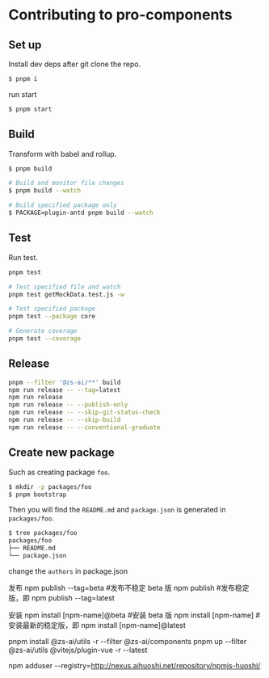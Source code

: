 # Contributing to pro-components

## Set up

Install dev deps after git clone the repo.

```bash
$ pnpm i
```

run start

```bash
$ pnpm start
```

## Build

Transform with babel and rollup.

```bash
$ pnpm build

# Build and monitor file changes
$ pnpm build --watch

# Build specified package only
$ PACKAGE=plugin-antd pnpm build --watch
```

## Test

Run test.

```bash
pnpm test

# Test specified file and watch
pnpm test getMockData.test.js -w

# Test specified package
pnpm test --package core

# Generate coverage
pnpm test --coverage
```

## Release

```bash
pnpm --filter '@zs-ai/**' build
npm run release -- --tag=latest
npm run release
npm run release -- --publish-only
npm run release -- --skip-git-status-check
npm run release -- --skip-build
npm run release -- --conventional-graduate
```

## Create new package

Such as creating package `foo`.

```bash
$ mkdir -p packages/foo
$ pnpm bootstrap
```

Then you will find the `README.md` and `package.json` is generated in `packages/foo`.

```bash
$ tree packages/foo
packages/foo
├── README.md
└── package.json
```

change the `authors` in package.json

发布 npm publish --tag=beta #发布不稳定 beta 版 npm publish #发布稳定版，即 npm publish --tag=latest

安装 npm install [npm-name]@beta #安装 beta 版 npm install [npm-name] #安装最新的稳定版，即 npm install [npm-name]@latest

pnpm install @zs-ai/utils -r --filter @zs-ai/components pnpm up --filter @zs-ai/utils @vitejs/plugin-vue -r --latest

npm adduser --registry=http://nexus.aihuoshi.net/repository/npmjs-huoshi/
